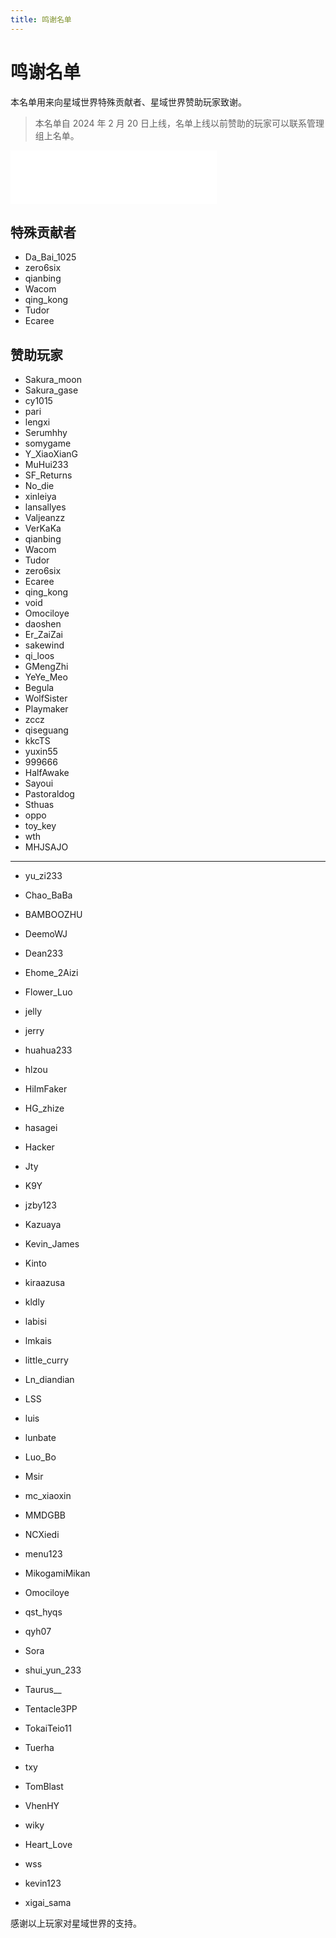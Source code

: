 ```yaml
---
title: 鸣谢名单
---
```


# 鸣谢名单

本名单用来向星域世界特殊贡献者、星域世界赞助玩家致谢。

> 本名单自 2024 年 2 月 20 日上线，名单上线以前赞助的玩家可以联系管理组上名单。

<iframe frameborder="no" border="0" marginwidth="0" marginheight="0" width=330 height=86 src="//music.163.com/outchain/player?type=2&id=2149190532&auto=0&height=66"></iframe>

## 特殊贡献者

- Da_Bai_1025
- zero6six
- qianbing
- Wacom
- qing_kong
- Tudor
- Ecaree

## 赞助玩家

- Sakura_moon
- Sakura_gase
- cy1015
- pari
- lengxi
- Serumhhy
- somygame
- Y_XiaoXianG
- MuHui233
- SF_Returns
- No_die
- xinleiya
- lansallyes
- Valjeanzz
- VerKaKa
- qianbing
- Wacom
- Tudor
- zero6six
- Ecaree
- qing_kong
- void
- Omociloye
- daoshen
- Er_ZaiZai
- sakewind
- qi_loos
- GMengZhi
- YeYe_Meo
- Begula
- WolfSister
- Playmaker
- zccz
- qiseguang
- kkcTS
- yuxin55
- 999666
- HalfAwake
- Sayoui
- Pastoraldog
- Sthuas
- oppo
- toy_key
- wth
- MHJSAJO

---

- yu_zi233
- Chao_BaBa

- BAMBOOZHU
- DeemoWJ
- Dean233
- Ehome_2Aizi
- Flower_Luo
- jelly
- jerry
- huahua233
- hlzou
- HiImFaker
- HG_zhize
- hasagei
- Hacker
- Jty
- K9Y
- jzby123
- Kazuaya
- Kevin_James
- Kinto
- kiraazusa
- kldly
- labisi
- lmkais
- little_curry
- Ln_diandian
- LSS
- luis
- lunbate
- Luo_Bo
- Msir
- mc_xiaoxin
- MMDGBB
- NCXiedi
- menu123
- MikogamiMikan
- Omociloye
- qst_hyqs
- qyh07
- Sora
- shui_yun_233
- Taurus__
- Tentacle3PP
- TokaiTeio11
- Tuerha
- txy
- TomBlast
- VhenHY
- wiky
- Heart_Love
- wss
- kevin123
- xigai_sama

感谢以上玩家对星域世界的支持。